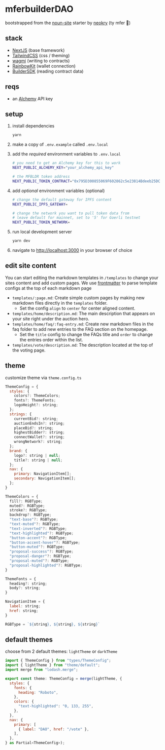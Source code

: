 # mferbuilderDAO

bootstrapped from the [noun-site](https://github.com/neokry/noun-site) starter by [neokry](https://github.com/neokry) (ty mfer 🙏)

## stack

- [NextJS](https://nextjs.org/) (base framework)
- [TailwindCSS](https://tailwindcss.com/) (css / theming)
- [wagmi](https://wagmi.sh/) (writing to contracts)
- [RainbowKit](https://www.rainbowkit.com/) (wallet connection)
- [BuilderSDK](https://github.com/neokry/builder-sdk) (reading contract data)

## reqs

- an [Alchemy](https://www.alchemy.com/) API key

## setup

1. install dependencies

   ```bash
   yarn
   ```

2. make a copy of `.env.example` called `.env.local`

3. add the _required_ environment variables to `.env.local`

   ```bash
   # you need to get an Alchemy key for this to work
   NEXT_PUBLIC_ALCHEMY_KEY="your_alchemy_api_key"

   # the MFBLDR token address
   NEXT_PUBLIC_TOKEN_CONTRACT="0x795D300855069F602862c5e23814Bdeeb25DCa6b"
   ```

4. add _optional_ environment variables (optional)

   ```bash
   # change the default gateway for IPFS content
   NEXT_PUBLIC_IPFS_GATEWAY=

   # change the network you want to pull token data from
   # leave default for mainnet, set to '5' for Goerli testnet
   NEXT_PUBLIC_TOKEN_NETWORK=
   ```

5. run local development server
   ```bash
   yarn dev
   ```
6. navigate to [http://localhost:3000](http://localhost:3000) in your browser of choice

## edit site content

You can start editing the markdown templates in `/templates` to change your sites content and add custom pages.
We use [frontmatter](https://www.npmjs.com/package/front-matter) to parse template configs at the top of each markdown page

- `templates/:page.md`: Create simple custom pages by making new markdown files directly in the `templates` folder.
  - Set the config `align` to `center` for center aligned content.
- `templates/home/description.md`: The main description that appears on your site right under the auction hero.
- `templates/home/faq/:faq-entry.md`: Create new markdown files in the faq folder to add new entries to the FAQ section on the homepage.
  - Set the `title` config to change the FAQs title and `order` to change the entries order within the list.
- `templates/vote/description.md`: The description located at the top of the voting page.

## theme

customize theme via `theme.config.ts`

```javascript
ThemeConfig = {
  styles: {
    colors?: ThemeColors;
    fonts?: ThemeFonts;
    logoHeight?: string;
  };
  strings: {
    currentBid?: string;
    auctionEndsIn?: string;
    placeBid?: string;
    highestBidder?: string;
    connectWallet?: string;
    wrongNetwork?: string;
  };
  brand: {
    logo?: string | null;
    title?: string | null;
  };
  nav: {
    primary: NavigationItem[];
    secondary: NavigationItem[];
  };
}

ThemeColors = {
  fill?: RGBType;
  muted?: RGBType;
  stroke?: RGBType;
  backdrop?: RGBType;
  "text-base"?: RGBType;
  "text-muted"?: RGBType;
  "text-inverted"?: RGBType;
  "text-highlighted"?: RGBType;
  "button-accent"?: RGBType;
  "button-accent-hover"?: RGBType;
  "button-muted"?: RGBType;
  "proposal-success"?: RGBType;
  "proposal-danger"?: RGBType;
  "proposal-muted"?: RGBType;
  "proposal-highlighted"?: RGBType;
}

ThemeFonts = {
  heading?: string;
  body?: string;
}

NavigationItem = {
  label: string;
  href: string;
}

RGBType = `${string}, ${string}, ${string}`
```

## default themes

choose from 2 default themes: `lightTheme` or `darkTheme`

```javascript
import { ThemeConfig } from "types/ThemeConfig";
import { lightTheme } from "theme/default";
import merge from "lodash.merge";

export const theme: ThemeConfig = merge(lightTheme, {
  styles: {
    fonts: {
      heading: "Roboto",
    },
    colors: {
      "text-highlighted": "0, 133, 255",
    },
  },
  nav: {
    primary: [
      { label: "DAO", href: "/vote" },
    ],
  },
} as Partial<ThemeConfig>);
```
